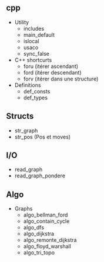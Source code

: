 ## cpp

- Utility
	- includes
	- main_default
	- islocal
	- usaco
	- sync_false
- C++ shortcurts
	- foru (itérer ascendant)
	- ford (itérer descendant)
	- forv (itérer dans une structure)
- Definitions
	- def_consts
	- def_types

## Structs
- str_graph
- str_pos (Pos et moves)

## I/O
- read_graph
- read_graph_pondere

## Algo
- Graphs
	- algo_bellman_ford
	- algo_contain_cycle
	- algo_dfs
	- algo_dijkstra
	- algo_remonte_dijkstra
	- algo_floyd_warshall
	- algo_tri_topo